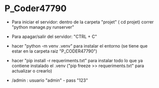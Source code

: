 # P_Coder47790

- Para iniciar el servidor: dentro de la carpeta "projet" ( cd projet) correr "python manage.py runserver" 
- Para apagar/salir del servidor:  "CTRL + C"
- hacer "python -m venv .venv" para instalar el entorno (se tiene que estar en la carpeta raiz "P_CODER47790")
- hacer "pip install -r requeriments.txt" para instalar todo lo que ya contiene instalado el .venv ("pip freeze >> requeriments.txt" para actualizar o crearlo)

- /admin : usuario "admin" - pass "123"
